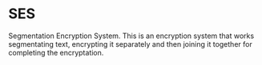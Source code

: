 # SES
Segmentation Encryption System. 
This is an encryption system that works segmentating text, encrypting it separately and then joining it together for completing the encryptation.
